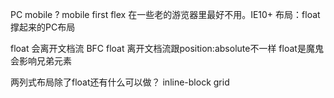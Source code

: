 PC mobile ?
mobile first
flex 在一些老的游览器里最好不用。IE10+
布局：float 撑起来的PC布局

float 会离开文档流
BFC
float 离开文档流跟position:absolute不一样
float是魔鬼 会影响兄弟元素

两列式布局除了float还有什么可以做？
inline-block   grid